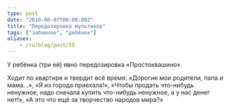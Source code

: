 ```yaml
---
type: post
date: "2010-08-07T00:00:00Z"
title: "Передозировка мультиков"
tags: ["забавное", "ребёнок"]
aliases:
    - /ru/blog/post/55
---
```


У ребёнка (три ей) явно передозировка «Простоквашино».

Ходит по квартире и твердит всё время: «Дорогие мои родители, папа и мама...», «Я из города приехала!», «Чтобы продать что-нибудь ненужное, надо сначала купить что-нибудь ненужное, а у нас денег нет!», «А это что ещё за творчество народов мира?»
